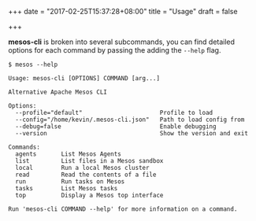 +++
date = "2017-02-25T15:37:28+08:00"
title = "Usage"
draft = false

+++

**mesos-cli** is broken into several subcommands, you can find detailed options for each command by passing
the adding the `--help` flag.


    $ mesos --help

    Usage: mesos-cli [OPTIONS] COMMAND [arg...]

    Alternative Apache Mesos CLI

    Options:
      --profile="default"                      Profile to load
      --config="/home/kevin/.mesos-cli.json"   Path to load config from
      --debug=false                            Enable debugging
      --version                                Show the version and exit

    Commands:
      agents       List Mesos Agents
      list         List files in a Mesos sandbox
      local        Run a local Mesos cluster
      read         Read the contents of a file
      run          Run tasks on Mesos
      tasks        List Mesos tasks
      top          Display a Mesos top interface

    Run 'mesos-cli COMMAND --help' for more information on a command.


